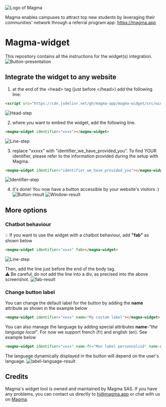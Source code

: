 ![Logo of Magma](https://magma-assets.s3.eu-west-3.amazonaws.com/banner_magma.png)

Magma enables campuses to attract top new students by leveraging their communities' network through a referral program app. https://magma.app

# Magma-widget
This repository contains all the instructions for the widget(s) integration.
![Button-presentation](https://magma-assets.s3.eu-west-3.amazonaws.com/widget-instruction6.png)

## Integrate the widget to any website
1. at the end of the \<head> tag (just before \</head>) add the following line:
```html
<script src="https://cdn.jsdelivr.net/gh/magma-app/magma-widget/src/widget.min.js" type="text/javascript"></script>
```
![Head-step](https://magma-assets.s3.eu-west-3.amazonaws.com/widget-instruction1.png)

2. where you want to embed the widget, add the following line.
```html
<magma-widget identifier="xxxx"></magma-widget>
```
![Line-step](https://magma-assets.s3.eu-west-3.amazonaws.com/widget-instruction2.png)

3. replace "xxxxx" with "identifier_we_have_provided_you". 
To find YOUR identifier, please refer to the information provided during the setup with Magma.
```html
<magma-widget identifier="identifier_we_have_provided_you"></magma-widget>
```
![Identifier-step](https://magma-assets.s3.eu-west-3.amazonaws.com/widget-instruction3.png)

4. it's done! You now have a button accessible by your website's visitors :)
![Button-result](https://magma-assets.s3.eu-west-3.amazonaws.com/widget-instruction5.png)
![Window-result](https://magma-assets.s3.eu-west-3.amazonaws.com/widget-instruction4.png)

## More options
### Chatbot behaviour
💡 If you want to use the widget with a chatbot behaviour, add **"fab"** as shown below
```html
<magma-widget identifier="xxxx" fab></magma-widget>
```
![Line-step](https://magma-assets.s3.eu-west-3.amazonaws.com/widget-instruction2-fab.PNG)

Then, add the line just before the end of the body tag. \
⚠️ Be careful, do not add the line into a div, as precised into the above screenshot.
![fab-result](https://magma-assets.s3.eu-west-3.amazonaws.com/widget-option-1.png)

### Change button label
You can change the default label for the button by adding the **name** attribute as shown in the example below
```html
<magma-widget identifier="xxxx" name="My custom label"></magma-widget>
```
You can also manage the language by adding special attributes **name**-*"the language local"*.
For now we support french (fr) and english (en). See example below
```html
<magma-widget identifier="xxxx" name-fr="Mon label personnalisé" name-en="My custom label"></magma-widget>
```
The language dynamically displayed in the button will depend on the user's language.
![label-language-result](https://magma-assets.s3.eu-west-3.amazonaws.com/widget-option-label-language.png)



## Credits
Magma's widget tool is owned and maintained by Magma SAS. If you have any problems, you can contact us directly to hi@magma.app or chat with us on [Magma](https://www.magma.app/).
